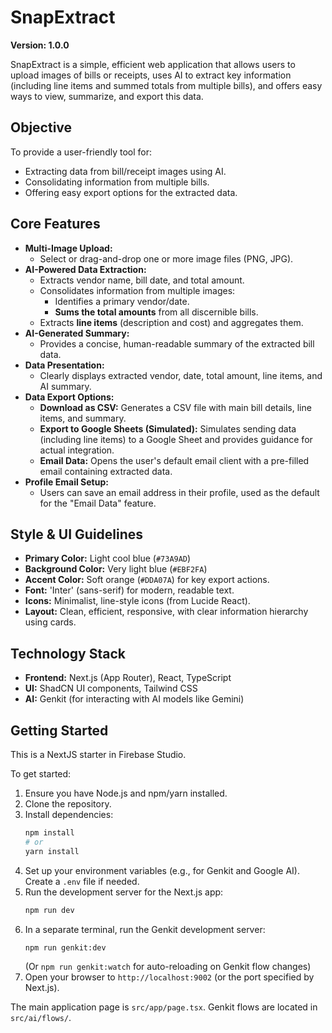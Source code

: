 # SnapExtract

**Version: 1.0.0**

SnapExtract is a simple, efficient web application that allows users to upload images of bills or receipts, uses AI to extract key information (including line items and summed totals from multiple bills), and offers easy ways to view, summarize, and export this data.

## Objective

To provide a user-friendly tool for:
*   Extracting data from bill/receipt images using AI.
*   Consolidating information from multiple bills.
*   Offering easy export options for the extracted data.

## Core Features

*   **Multi-Image Upload:**
    *   Select or drag-and-drop one or more image files (PNG, JPG).
*   **AI-Powered Data Extraction:**
    *   Extracts vendor name, bill date, and total amount.
    *   Consolidates information from multiple images:
        *   Identifies a primary vendor/date.
        *   **Sums the total amounts** from all discernible bills.
    *   Extracts **line items** (description and cost) and aggregates them.
*   **AI-Generated Summary:**
    *   Provides a concise, human-readable summary of the extracted bill data.
*   **Data Presentation:**
    *   Clearly displays extracted vendor, date, total amount, line items, and AI summary.
*   **Data Export Options:**
    *   **Download as CSV:** Generates a CSV file with main bill details, line items, and summary.
    *   **Export to Google Sheets (Simulated):** Simulates sending data (including line items) to a Google Sheet and provides guidance for actual integration.
    *   **Email Data:** Opens the user's default email client with a pre-filled email containing extracted data.
*   **Profile Email Setup:**
    *   Users can save an email address in their profile, used as the default for the "Email Data" feature.

## Style & UI Guidelines

*   **Primary Color:** Light cool blue (`#73A9AD`)
*   **Background Color:** Very light blue (`#EBF2FA`)
*   **Accent Color:** Soft orange (`#DDA07A`) for key export actions.
*   **Font:** 'Inter' (sans-serif) for modern, readable text.
*   **Icons:** Minimalist, line-style icons (from Lucide React).
*   **Layout:** Clean, efficient, responsive, with clear information hierarchy using cards.

## Technology Stack

*   **Frontend:** Next.js (App Router), React, TypeScript
*   **UI:** ShadCN UI components, Tailwind CSS
*   **AI:** Genkit (for interacting with AI models like Gemini)

## Getting Started

This is a NextJS starter in Firebase Studio.

To get started:
1.  Ensure you have Node.js and npm/yarn installed.
2.  Clone the repository.
3.  Install dependencies:
    ```bash
    npm install
    # or
    yarn install
    ```
4.  Set up your environment variables (e.g., for Genkit and Google AI). Create a `.env` file if needed.
5.  Run the development server for the Next.js app:
    ```bash
    npm run dev
    ```
6.  In a separate terminal, run the Genkit development server:
    ```bash
    npm run genkit:dev
    ```
    (Or `npm run genkit:watch` for auto-reloading on Genkit flow changes)
7.  Open your browser to `http://localhost:9002` (or the port specified by Next.js).

The main application page is `src/app/page.tsx`.
Genkit flows are located in `src/ai/flows/`.
